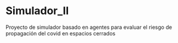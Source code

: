 # Simulador_II
Proyecto de simulador basado en agentes para evaluar el riesgo de propagación del covid en espacios cerrados
